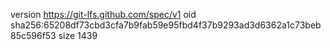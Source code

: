version https://git-lfs.github.com/spec/v1
oid sha256:65208df73cbd3cfa7b9fab59e95fbd4f37b9293ad3d6362a1c73beb85c596f53
size 1439
